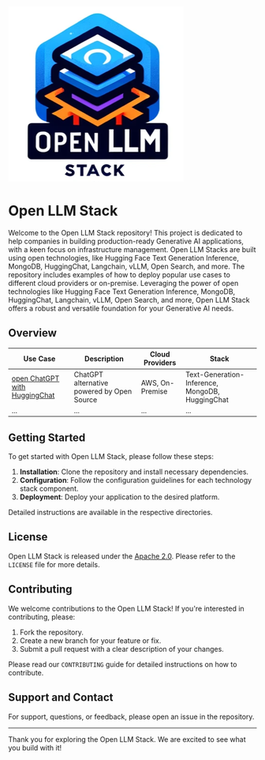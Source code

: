 ![Logo](./logo.png)

# Open LLM Stack

Welcome to the Open LLM Stack repository! This project is dedicated to help companies in building production-ready Generative AI applications, with a keen focus on infrastructure management. Open LLM Stacks are built using open technologies, like Hugging Face Text Generation Inference, MongoDB, HuggingChat, Langchain, vLLM, Open Search, and more. The repository includes examples of how to deploy popular use cases to different cloud providers or on-premise.
Leveraging the power of open technologies like Hugging Face Text Generation Inference, MongoDB, HuggingChat, Langchain, vLLM, Open Search, and more, Open LLM Stack offers a robust and versatile foundation for your Generative AI needs.

##  Overview

| Use Case | Description | Cloud Providers | Stack |
|----------|-------------|-----------------|------------|
| [open ChatGPT with HuggingChat]() | ChatGPT alternative powered by Open Source | AWS, On-Premise | Text-Generation-Inference, MongoDB, HuggingChat |
| ...      | ...         | ...             | ...        |

## Getting Started

To get started with Open LLM Stack, please follow these steps:

1. **Installation**: Clone the repository and install necessary dependencies.
2. **Configuration**: Follow the configuration guidelines for each technology stack component.
3. **Deployment**: Deploy your application to the desired platform.

Detailed instructions are available in the respective directories.

## License

Open LLM Stack is released under the [Apache 2.0](./LICENSE). Please refer to the `LICENSE` file for more details.

## Contributing

We welcome contributions to the Open LLM Stack! If you're interested in contributing, please:

1. Fork the repository.
2. Create a new branch for your feature or fix.
3. Submit a pull request with a clear description of your changes.

Please read our `CONTRIBUTING` guide for detailed instructions on how to contribute.

## Support and Contact

For support, questions, or feedback, please open an issue in the repository.

---

Thank you for exploring the Open LLM Stack. We are excited to see what you build with it!
